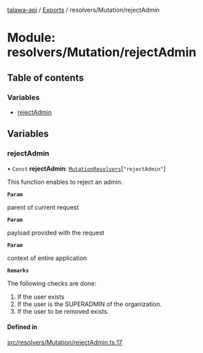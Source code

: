 [talawa-api](../README.md) / [Exports](../modules.md) / resolvers/Mutation/rejectAdmin

# Module: resolvers/Mutation/rejectAdmin

## Table of contents

### Variables

- [rejectAdmin](resolvers_Mutation_rejectAdmin.md#rejectadmin)

## Variables

### rejectAdmin

• `Const` **rejectAdmin**: [`MutationResolvers`](types_generatedGraphQLTypes.md#mutationresolvers)[``"rejectAdmin"``]

This function enables to reject an admin.

**`Param`**

parent of current request

**`Param`**

payload provided with the request

**`Param`**

context of entire application

**`Remarks`**

The following checks are done:
1. If the user exists
2. If the user is the SUPERADMIN of the organization.
3. If the user to be removed exists.

#### Defined in

[src/resolvers/Mutation/rejectAdmin.ts:17](https://github.com/PalisadoesFoundation/talawa-api/blob/0075fca/src/resolvers/Mutation/rejectAdmin.ts#L17)
